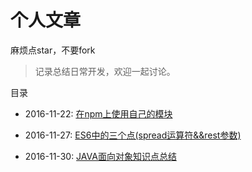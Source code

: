 # 个人文章

麻烦点star，不要fork

> 记录总结日常开发，欢迎一起讨论。

目录

- 2016-11-22: [在npm上使用自己的模块](https://github.com/daihere1993/articles/blob/master/201611/01.md)

- 2016-11-27: [ES6中的三个点(spread运算符&&rest参数)](https://github.com/daihere1993/articles/blob/master/201611/02.md)

- 2016-11-30: [JAVA面向对象知识点总结](https://github.com/daihere1993/articles/blob/master/201611/03.md)
